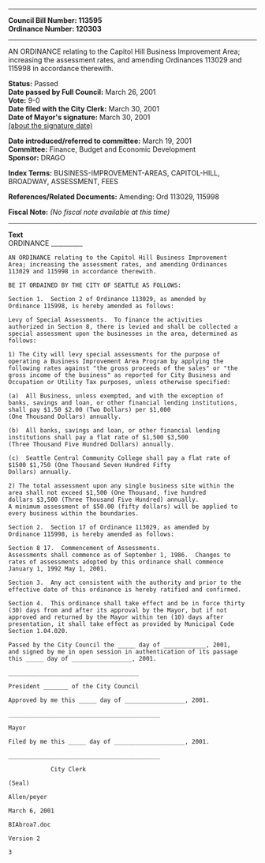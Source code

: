 * * * * *  
  
**Council Bill Number: [](#h0)[](#h2)113595**   
**Ordinance Number: 120303**  
  
* * * * *  
  
AN ORDINANCE relating to the Capitol Hill Business Improvement Area; increasing the assessment rates, and amending Ordinances 113029 and 115998 in accordance therewith.  
  
**Status:** Passed   
**Date passed by Full Council:** March 26, 2001   
**Vote:** 9-0   
**Date filed with the City Clerk:** March 30, 2001   
**Date of Mayor's signature:** March 30, 2001   
[(about the signature date)](/~public/approvaldate.htm)   
  
  
**Date introduced/referred to committee:** March 19, 2001   
**Committee:** Finance, Budget and Economic Development   
**Sponsor:** DRAGO   
  
**Index Terms:** BUSINESS-IMPROVEMENT-AREAS, CAPITOL-HILL, BROADWAY, ASSESSMENT, FEES  
  
**References/Related Documents:** Amending: Ord 113029, 115998  
  
**Fiscal Note:** *(No fiscal note available at this time)*  
  
* * * * *  
  
**Text**  
    ORDINANCE __________  
  
    AN ORDINANCE relating to the Capitol Hill Business Improvement  
    Area; increasing the assessment rates, and amending Ordinances  
    113029 and 115998 in accordance therewith.  
  
    BE IT ORDAINED BY THE CITY OF SEATTLE AS FOLLOWS:  
  
    Section 1.  Section 2 of Ordinance 113029, as amended by  
    Ordinance 115998, is hereby amended as follows:  
  
    Levy of Special Assessments.  To finance the activities  
    authorized in Section 8, there is levied and shall be collected a  
    special assessment upon the businesses in the area, determined as  
    follows:  
  
    1) The City will levy special assessments for the purpose of  
    operating a Business Improvement Area Program by applying the  
    following rates against "the gross proceeds of the sales" or "the  
    gross income of the business" as reported for City Business and  
    Occupation or Utility Tax purposes, unless otherwise specified:  
  
    (a)  All Business, unless exempted, and with the exception of  
    banks, savings and loan, or other financial lending institutions,  
    shall pay $1.50 $2.00 (Two Dollars) per $1,000   
    (One Thousand Dollars) annually.  
  
    (b)  All banks, savings and loan, or other financial lending  
    institutions shall pay a flat rate of $1,500 $3,500  
    (Three Thousand Five Hundred Dollars) annually.  
  
    (c)  Seattle Central Community College shall pay a flat rate of  
    $1500 $1,750 (One Thousand Seven Hundred Fifty  
    Dollars) annually.  
  
    2) The total assessment upon any single business site within the  
    area shall not exceed $1,500 (One Thousand, five hundred  
    dollars $3,500 (Three Thousand Five Hundred) annually.  
    A minimum assessment of $50.00 (fifty dollars) will be applied to  
    every business within the boundaries.  
  
    Section 2.  Section 17 of Ordinance 113029, as amended by  
    Ordinance 115998, is hereby amended as follows:  
  
    Section 8 17.  Commencement of Assessments.  
    Assessments shall commence as of September 1, 1986.  Changes to  
    rates of assessments adopted by this ordinance shall commence   
    January 1, 1992 May 1, 2001.  
  
    Section 3.  Any act consistent with the authority and prior to the  
    effective date of this ordinance is hereby ratified and confirmed.  
  
    Section 4.  This ordinance shall take effect and be in force thirty  
    (30) days from and after its approval by the Mayor, but if not  
    approved and returned by the Mayor within ten (10) days after  
    presentation, it shall take effect as provided by Municipal Code  
    Section 1.04.020.  
  
    Passed by the City Council the _____ day of ____________, 2001,  
    and signed by me in open session in authentication of its passage  
    this _____ day of _________________, 2001.  
  
    _____________________________________  
  
    President _______ of the City Council  
  
    Approved by me this _____ day of _________________, 2001.  
  
    ___________________________________________  
  
    Mayor  
  
    Filed by me this _____ day of ____________________, 2001.  
  
    ___________________________________________  
  
                City Clerk  
  
    (Seal)  
  
    Allen/peyer  
  
    March 6, 2001  
  
    BIAbroa7.doc  
  
    Version 2  
  
    3  
